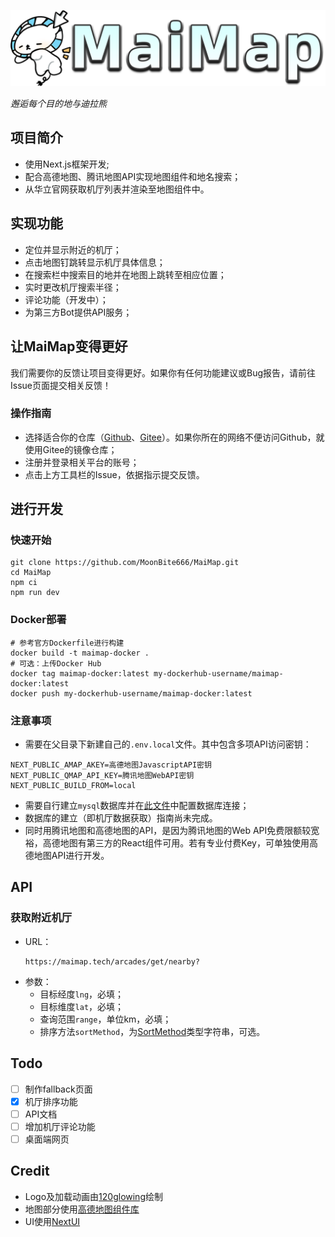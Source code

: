 ![Logo](public/Logo.png)

_邂逅每个目的地与迪拉熊_

## 项目简介

- 使用Next.js框架开发;
- 配合高德地图、腾讯地图API实现地图组件和地名搜索；
- 从华立官网获取机厅列表并渲染至地图组件中。

## 实现功能

- 定位并显示附近的机厅；
- 点击地图钉跳转显示机厅具体信息；
- 在搜索栏中搜索目的地并在地图上跳转至相应位置；
- 实时更改机厅搜索半径；
- 评论功能（开发中）；
- 为第三方Bot提供API服务；

## 让MaiMap变得更好

我们需要你的反馈让项目变得更好。如果你有任何功能建议或Bug报告，请前往Issue页面提交相关反馈！

### 操作指南

- 选择适合你的仓库（[Github](https://github.com/MoonBite666/MaiMap)、[Gitee](https://gitee.com/moonfeather/MaiMap)）。如果你所在的网络不便访问Github，就使用Gitee的镜像仓库；
- 注册并登录相关平台的账号；
- 点击上方工具栏的Issue，依据指示提交反馈。

## 进行开发

### 快速开始

```shell
git clone https://github.com/MoonBite666/MaiMap.git
cd MaiMap
npm ci
npm run dev
```

### Docker部署

```shell
# 参考官方Dockerfile进行构建
docker build -t maimap-docker .
# 可选：上传Docker Hub
docker tag maimap-docker:latest my-dockerhub-username/maimap-docker:latest
docker push my-dockerhub-username/maimap-docker:latest
```

### 注意事项

- 需要在父目录下新建自己的`.env.local`文件。其中包含多项API访问密钥：
```dotenv
NEXT_PUBLIC_AMAP_AKEY=高德地图JavascriptAPI密钥
NEXT_PUBLIC_QMAP_API_KEY=腾讯地图WebAPI密钥
NEXT_PUBLIC_BUILD_FROM=local
```

- 需要自行建立`mysql`数据库并在[此文件](./app/_lib/db.js)中配置数据库连接；
- 数据库的建立（即机厅数据获取）指南尚未完成。
- 同时用腾讯地图和高德地图的API，是因为腾讯地图的Web API免费限额较宽裕，高德地图有第三方的React组件可用。若有专业付费Key，可单独使用高德地图API进行开发。

## API

### 获取附近机厅
  
- URL：
    ```text
    https://maimap.tech/arcades/get/nearby?
    ```
- 参数：
  - 目标经度`lng`，必填；
  - 目标维度`lat`，必填；
  - 查询范围`range`，单位km，必填；
  - 排序方法`sortMethod`，为[SortMethod](stores/useArcades.tsx)类型字符串，可选。

## Todo

- [ ] 制作fallback页面
- [x] 机厅排序功能
- [ ] API文档
- [ ] 增加机厅评论功能
- [ ] 桌面端网页

## Credit

- Logo及加载动画由[120glowing](https://space.bilibili.com/237708867)绘制
- 地图部分使用[高德地图组件库](https://github.com/uiwjs/react-amap)
- UI使用[NextUI](https://github.com/nextui-org/nextui)